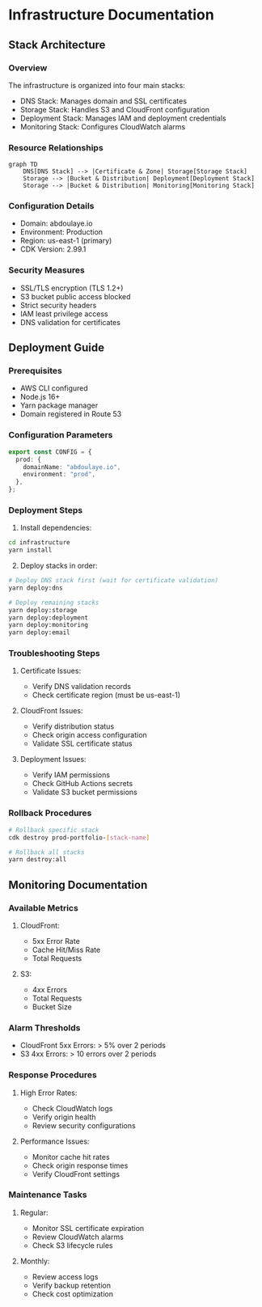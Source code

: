 # Infrastructure Documentation

## Stack Architecture

### Overview

The infrastructure is organized into four main stacks:

- DNS Stack: Manages domain and SSL certificates
- Storage Stack: Handles S3 and CloudFront configuration
- Deployment Stack: Manages IAM and deployment credentials
- Monitoring Stack: Configures CloudWatch alarms

### Resource Relationships

```mermaid
graph TD
    DNS[DNS Stack] --> |Certificate & Zone| Storage[Storage Stack]
    Storage --> |Bucket & Distribution| Deployment[Deployment Stack]
    Storage --> |Bucket & Distribution| Monitoring[Monitoring Stack]
```

### Configuration Details

- Domain: abdoulaye.io
- Environment: Production
- Region: us-east-1 (primary)
- CDK Version: 2.99.1

### Security Measures

- SSL/TLS encryption (TLS 1.2+)
- S3 bucket public access blocked
- Strict security headers
- IAM least privilege access
- DNS validation for certificates

## Deployment Guide

### Prerequisites

- AWS CLI configured
- Node.js 16+
- Yarn package manager
- Domain registered in Route 53

### Configuration Parameters

```typescript
export const CONFIG = {
  prod: {
    domainName: "abdoulaye.io",
    environment: "prod",
  },
};
```

### Deployment Steps

1. Install dependencies:

```bash
cd infrastructure
yarn install
```

2. Deploy stacks in order:

```bash
# Deploy DNS stack first (wait for certificate validation)
yarn deploy:dns

# Deploy remaining stacks
yarn deploy:storage
yarn deploy:deployment
yarn deploy:monitoring
yarn deploy:email
```

### Troubleshooting Steps

1. Certificate Issues:

   - Verify DNS validation records
   - Check certificate region (must be us-east-1)

2. CloudFront Issues:

   - Verify distribution status
   - Check origin access configuration
   - Validate SSL certificate status

3. Deployment Issues:
   - Verify IAM permissions
   - Check GitHub Actions secrets
   - Validate S3 bucket permissions

### Rollback Procedures

```bash
# Rollback specific stack
cdk destroy prod-portfolio-[stack-name]

# Rollback all stacks
yarn destroy:all
```

## Monitoring Documentation

### Available Metrics

1. CloudFront:

   - 5xx Error Rate
   - Cache Hit/Miss Rate
   - Total Requests

2. S3:
   - 4xx Errors
   - Total Requests
   - Bucket Size

### Alarm Thresholds

- CloudFront 5xx Errors: > 5% over 2 periods
- S3 4xx Errors: > 10 errors over 2 periods

### Response Procedures

1. High Error Rates:

   - Check CloudWatch logs
   - Verify origin health
   - Review security configurations

2. Performance Issues:
   - Monitor cache hit rates
   - Check origin response times
   - Verify CloudFront settings

### Maintenance Tasks

1. Regular:

   - Monitor SSL certificate expiration
   - Review CloudWatch alarms
   - Check S3 lifecycle rules

2. Monthly:
   - Review access logs
   - Verify backup retention
   - Check cost optimization
